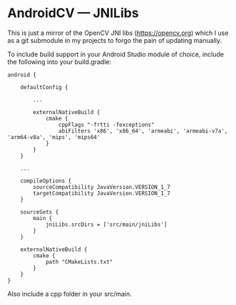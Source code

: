 # AndroidCV — JNILibs
This is just a mirror of the OpenCV JNI libs (https://opencv.org) which I use as a git submodule in my projects to forgo the pain of updating manually.

To include build support in your Android Studio module of choice, include the following into your build.gradle: 
```
android {

    defaultConfig {

    	...

        externalNativeBuild {
            cmake {
                cppFlags "-frtti -fexceptions"
                abiFilters 'x86', 'x86_64', 'armeabi', 'armeabi-v7a', 'arm64-v8a', 'mips', 'mips64'
            }
        }
    }

    ...

    compileOptions {
        sourceCompatibility JavaVersion.VERSION_1_7
        targetCompatibility JavaVersion.VERSION_1_7
    }

    sourceSets {
        main {
            jniLibs.srcDirs = ['src/main/jniLibs']
        }
    }

    externalNativeBuild {
        cmake {
            path "CMakeLists.txt"
        }
    }
}
```

Also include a cpp folder in your src/main.